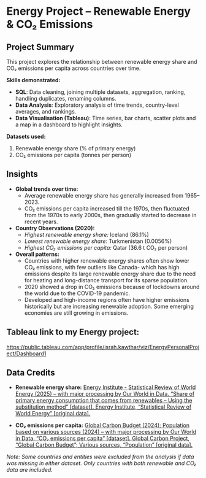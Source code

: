 # Energy Project – Renewable Energy & CO₂ Emissions

## Project Summary
This project explores the relationship between renewable energy share and CO₂ emissions per capita across countries over time.

**Skills demonstrated:**
* **SQL**: Data cleaning, joining multiple datasets, aggregation, ranking, handling duplicates, renaming columns.
* **Data Analysis**: Exploratory analysis of time trends, country-level averages, and rankings.
* **Data Visualisation (Tableau)**: Time series, bar charts, scatter plots and a map in a dashboard to highlight insights.
  
**Datasets used:**
1. Renewable energy share (% of primary energy)
2. CO₂ emissions per capita (tonnes per person)

## Insights
* **Global trends over time:**
    * Average renewable energy share has generally increased from 1965–2023.
    * CO₂ emissions per capita increased till the 1970s, then fluctuated from the 1970s to early 2000s, then gradually started to decrease in recent years.
* **Country Observations (2020):**
    * *Highest renewable energy share:* Iceland (86.1%)
    * *Lowest renewable energy share:* Turkmenistan (0.0056%)
    * *Highest CO₂ emissions per capita:* Qatar (36.6 t CO₂ per person)
* **Overall patterns:**
    * Countries with higher renewable energy shares often show lower CO₂ emissions, with few outliers like Canada- which has high emissions despite its large renewable energy share due to the need for heating and long-distance transport for its sparse population.
    * 2020 showed a drop in CO₂ emissions because of lockdowns around the world due to the COVID-19 pandemic.
    * Developed and high-income regions often have higher emissions historically but are increasing renewable adoption. Some emerging economies are still growing in emissions.

## Tableau link to my Energy project:
https://public.tableau.com/app/profile/israh.kawthar/viz/EnergyPersonalProject/Dashboard1


## Data Credits
* **Renewable energy share:** [Energy Institute - Statistical Review of World Energy (2025) – with major processing by Our World in Data. “Share of primary energy consumption that comes from renewables – Using the substitution method” [dataset]. Energy Institute, “Statistical Review of World Energy” [original data].](https://ourworldindata.org/renewable-energy)

* **CO₂ emissions per capita:** [Global Carbon Budget (2024); Population based on various sources (2024) – with major processing by Our World in Data. “CO₂ emissions per capita” [dataset]. Global Carbon Project, “Global Carbon Budget”; Various sources, “Population” [original data].](https://ourworldindata.org/explorers/co2?tab=table&Gas+or+Warming=CO₂&Accounting=Territorial&Fuel+or+Land+Use+Change=All+fossil+emissions&Count=Per+capita&country=CHN~USA~IND~GBR~OWID_WRL)

*Note: Some countries and entities were excluded from the analysis if data was missing in either dataset. Only countries with both renewable and CO₂ data are included.*


